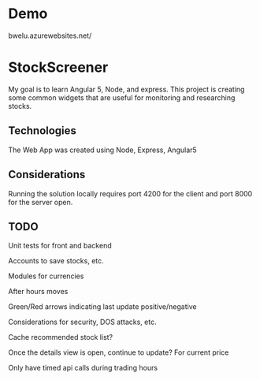 # Demo
bwelu.azurewebsites.net/

# StockScreener
My goal is to learn Angular 5, Node, and express.  This project is creating some common widgets that are useful for monitoring and researching stocks.

## Technologies
The Web App was created using Node, Express, Angular5

## Considerations
Running the solution locally requires port 4200 for the client and port 8000 for the server open.

## TODO
Unit tests for front and backend

Accounts to save stocks, etc.

Modules for currencies

After hours moves

Green/Red arrows indicating last update positive/negative

Considerations for security, DOS attacks, etc.

Cache recommended stock list?

Once the details view is open, continue to update? For current price

Only have timed api calls during trading hours
